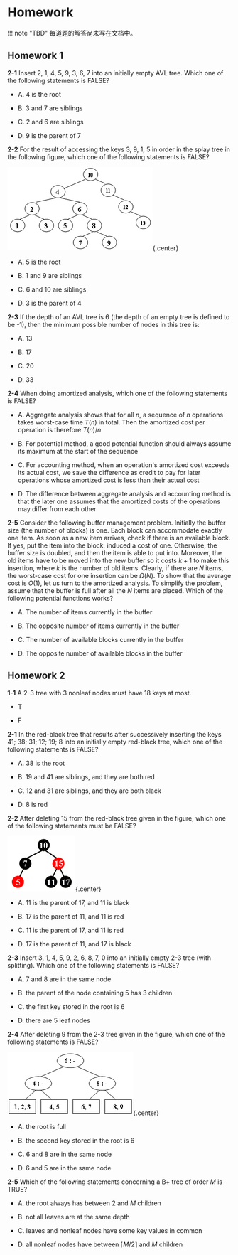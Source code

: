 # Homework

!!! note "TBD"
    每道题的解答尚未写在文档中。

## Homework 1

**2-1** Insert 2, 1, 4, 5, 9, 3, 6, 7 into an initially empty AVL tree.  Which one of the following statements is FALSE?

- A. 4 is the root

- B. 3 and 7 are siblings

- C. 2 and 6 are siblings

- D. 9 is the parent of 7

**2-2** For the result of accessing the keys 3, 9, 1, 5 in order in the splay tree in the following figure, which one of the following statements is FALSE?

![](img/hw1_2-2.png){.center}

- A. 5 is the root

- B. 1 and 9 are siblings

- C. 6 and 10 are siblings

- D. 3 is the parent of 4

**2-3** If the depth of an AVL tree is 6 (the depth of an empty tree is defined to be -1), then the minimum possible number of nodes in this tree is:

- A. 13

- B. 17

- C. 20

- D. 33

**2-4** When doing amortized analysis, which one of the following statements is FALSE?

- A. Aggregate analysis shows that for all $n$, a sequence of $n$ operations takes worst-case time $T(n)$ in total.  Then the amortized cost per operation is therefore $T(n)/n$

- B. For potential method, a good potential function should always assume its maximum at the start of the sequence

- C. For accounting method, when an operation's amortized cost exceeds its actual cost, we save the difference as credit to pay for later operations whose amortized cost is less than their actual cost

- D. The difference between aggregate analysis and accounting method is that the later one assumes that the amortized costs of the operations may differ from each other

**2-5** Consider the following buffer management problem. Initially the buffer size (the number of blocks) is one. Each block can accommodate exactly one item. As soon as a new item arrives, check if there is an available block. If yes, put the item into the block, induced a cost of one. Otherwise, the buffer size is doubled, and then the item is able to put into. Moreover, the old items have to  be moved into the new buffer so it costs $k+1$ to make this insertion, where $k$ is the number of old items. Clearly, if there are $N$ items, the worst-case cost for one insertion can be $\Omega (N)$.  To show that the average cost is $O(1)$, let us turn to the amortized analysis. To simplify the problem, assume that the buffer is full after all the $N$ items are placed. Which of the following potential functions works?

- A. The number of items currently in the buffer

- B. The opposite number of items currently in the buffer

- C. The number of available blocks currently in the buffer

- D. The opposite number of available blocks in the buffer


## Homework 2

**1-1** A 2-3 tree with 3 nonleaf nodes must have 18 keys at most.

- T

- F

**2-1** In the red-black tree that results after successively inserting the keys 41; 38; 31; 12; 19; 8 into an initially empty red-black tree, which one of the following statements is FALSE?

- A. 38 is the root

- B. 19 and 41 are siblings, and they are both red

- C. 12 and 31 are siblings, and they are both black

- D. 8 is red

**2-2** After deleting 15 from the red-black tree given in the figure, which one of the following statements must be FALSE?

![](img/hw2_2-2.png){.center}

- A. 11 is the parent of 17, and 11 is black

- B. 17 is the parent of 11, and 11 is red

- C. 11 is the parent of 17, and 11 is red

- D. 17 is the parent of 11, and 17 is black

**2-3** Insert 3, 1, 4, 5, 9, 2, 6, 8, 7, 0 into an initially empty 2-3 tree (with splitting).  Which one of the following statements is FALSE?

- A. 7 and 8 are in the same node

- B. the parent of the node containing 5 has 3 children

- C. the first key stored in the root is 6

- D. there are 5 leaf nodes

**2-4** After deleting 9 from the 2-3 tree given in the figure, which one of the following statements is FALSE?

![](img/hw2_2-4.png){.center}

- A. the root is full

- B. the second key stored in the root is 6

- C. 6 and 8 are in the same node

- D. 6 and 5 are in the same node

**2-5** Which of the following statements concerning a B+ tree of order $M$ is TRUE?

- A. the root always has between 2 and $M$ children

- B. not all leaves are at the same depth

- C. leaves and nonleaf nodes have some key values in common

- D. all nonleaf nodes have between $\lceil M/2\rceil$ and $M$ children

